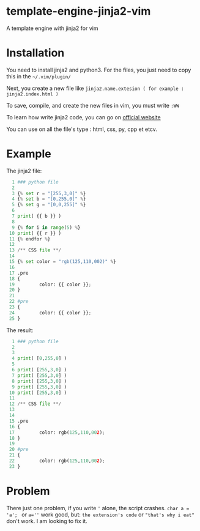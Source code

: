 # template-engine-jinja2-vim
A template engine with jinja2 for vim

# Installation
You need to install jinja2 and python3.
For the files, you just need to copy this in the ``` ~/.vim/plugin/ ```

Next, you create a new file like ``` jinja2.name.extesion ( for example : jinja2.index.html ) ```

To save, compile, and create the new files in vim, you must write ```:WW```

To learn how write jinja2 code, you can go on [official website](https://jinja.palletsprojects.com/en/3.0.x/)

You can use on all the file's type : html, css, py, cpp et etcv.

# Example
The jinja2 file:
```python
  1 ### python file
  2 
  3 {% set r = "[255,3,0]" %}
  4 {% set b = "[0,255,0]" %}
  5 {% set g = "[0,0,255]" %}
  6 
  7 print( {{ b }} )
  8 
  9 {% for i in range(5) %}
 10 print( {{ r }} )
 11 {% endfor %}
 12 
 13 /** CSS file **/
 14 
 15 {% set color = "rgb(125,110,002)" %}
 16 
 17 .pre
 18 {
 19         color: {{ color }};
 20 }
 21 
 22 #pre
 23 {       
 24         color: {{ color }};
 25 }
```
The result:
```python
  1 ### python file
  2 
  3 
  4 print( [0,255,0] )
  5 
  6 print( [255,3,0] )
  7 print( [255,3,0] )
  8 print( [255,3,0] )
  9 print( [255,3,0] )
 10 print( [255,3,0] )
 11 
 12 /** CSS file **/
 13 
 14 
 15 .pre
 16 {
 17         color: rgb(125,110,002);
 18 }
 19 
 20 #pre
 21 {
 22         color: rgb(125,110,002);
 23 }
```
# Problem
There just one problem, if you write ```'``` alone, the script crashes.
```char a = 'a'; ``` or ```a=''``` work good, but:
```the extension's code``` or ``` "that's why i eat" ``` don't work.
I am looking to fix it.

